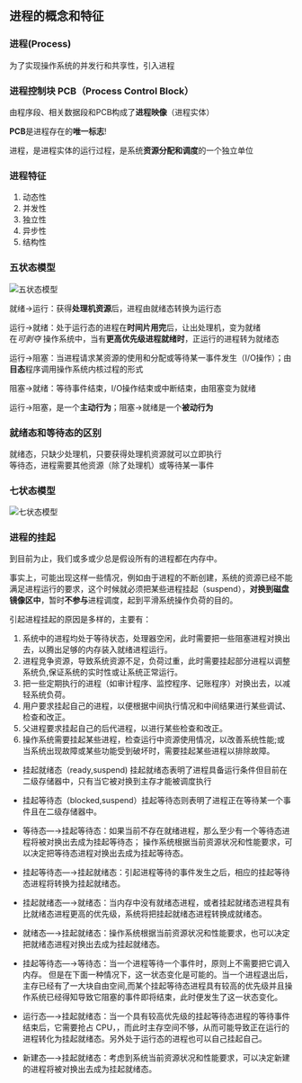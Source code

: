## 进程的概念和特征

### 进程(Process)

为了实现操作系统的并发行和共享性，引入进程

### 进程控制块 PCB（Process Control Block）

由程序段、相关数据段和PCB构成了**进程映像**（进程实体）

**PCB**是进程存在的**唯一标志**!

进程，是进程实体的运行过程，是系统**资源分配和调度**的一个独立单位

### 进程特征

1. 动态性
2. 并发性
3. 独立性
4. 异步性
5. 结构性

### 五状态模型

![五状态模型](https://github.com/YC-L/Postgraduate-examination/blob/Operating-System/imgs/%E4%BA%94%E7%8A%B6%E6%80%81%E6%A8%A1%E5%9E%8B.png "五状态模型")

就绪->运行：获得**处理机资源**后，进程由就绪态转换为运行态

运行->就绪：处于运行态的进程在**时间片用完**后，让出处理机，变为就绪</br>
在*可剥夺* 操作系统中，当有**更高优先级进程就绪时**，正运行的进程转为就绪态

运行->阻塞：当进程请求某资源的使用和分配或等待某一事件发生（I/O操作）；由**目态**程序调用操作系统内核过程的形式

阻塞->就绪：等待事件结束，I/O操作结束或中断结束，由阻塞变为就绪

运行->阻塞，是一个**主动行为**；阻塞->就绪是一个**被动行为**

### 就绪态和等待态的区别

就绪态，只缺少处理机，只要获得处理机资源就可以立即执行</br>
等待态，进程需要其他资源（除了处理机）或等待某一事件

### 七状态模型

![七状态模型](https://github.com/YC-L/Postgraduate-examination/blob/Operating-System/imgs/%E4%B8%83%E7%8A%B6%E6%80%81%E6%A8%A1%E5%9E%8B.png "七状态模型")

### 进程的挂起
到目前为止，我们或多或少总是假设所有的进程都在内存中。

事实上，可能出现这样一些情况，例如由于进程的不断创建，系统的资源已经不能满足进程运行的要求，这个时候就必须把某些进程挂起（suspend），**对换到磁盘镜像区中**，暂时**不参与**进程调度，起到平滑系统操作负荷的目的。
 
引起进程挂起的原因是多样的，主要有： 

1. 系统中的进程均处于等待状态，处理器空闲，此时需要把一些阻塞进程对换出去，以腾出足够的内存装入就绪进程运行。 
2. 进程竞争资源，导致系统资源不足，负荷过重，此时需要挂起部分进程以调整系统负,保证系统的实时性或让系统正常运行。 
3. 把一些定期执行的进程（如审计程序、监控程序、记账程序）对换出去，以减轻系统负荷。 
4. 用户要求挂起自己的进程，以便根据中间执行情况和中间结果进行某些调试、检查和改正。 
5. 父进程要求挂起自己的后代进程，以进行某些检查和改正。 
6. 操作系统需要挂起某些进程，检查运行中资源使用情况，以改善系统性能;或当系统出现故障或某些功能受到破坏时，需要挂起某些进程以排除故障。


- 挂起就绪态（ready,suspend) 挂起就绪态表明了进程具备运行条件但目前在二级存储器中，只有当它被对换到主存才能被调度执行

- 挂起等待态（blocked,suspend）挂起等待态则表明了进程正在等待某一个事件且在二级存储器中。


- 等待态—→挂起等待态：如果当前不存在就绪进程，那么至少有一个等待态进程将被对换出去成为挂起等待态；
操作系统根据当前资源状况和性能要求，可以决定把等待态进程对换出去成为挂起等待态。

- 挂起等待态—→挂起就绪态：引起进程等待的事件发生之后，相应的挂起等待态进程将转换为挂起就绪态。
 
- 挂起就绪态—→就绪态：当内存中没有就绪态进程，或者挂起就绪态进程具有比就绪态进程更高的优先级，系统将把挂起就绪态进程转换成就绪态。

- 就绪态—→挂起就绪态：操作系统根据当前资源状况和性能要求，也可以决定把就绪态进程对换出去成为挂起就绪态。
 
- 挂起等待态—→等待态：当一个进程等待一个事件时，原则上不需要把它调入内存。
但是在下面一种情况下，这一状态变化是可能的。当一个进程退出后，主存已经有了一大块自由空间,而某个挂起等待态进程具有较高的优先级并且操作系统已经得知导致它阻塞的事件即将结束，此时便发生了这一状态变化。
 
- 运行态—→挂起就绪态：当一个具有较高优先级的挂起等待态进程的等待事件结束后，它需要抢占 CPU，，而此时主存空间不够，从而可能导致正在运行的进程转化为挂起就绪态。另外处于运行态的进程也可以自己挂起自己。

- 新建态—→挂起就绪态：考虑到系统当前资源状况和性能要求，可以决定新建的进程将被对换出去成为挂起就绪态。

